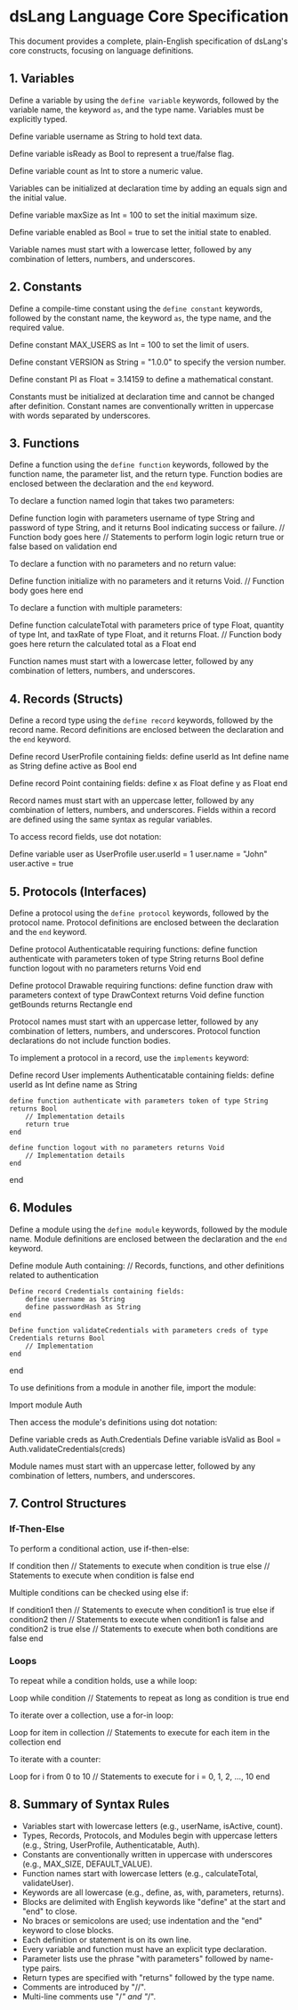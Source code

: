 # dsLang Language Core Specification

This document provides a complete, plain-English specification of dsLang's core constructs, focusing on language definitions.

## 1. Variables

Define a variable by using the `define variable` keywords, followed by the variable name, the keyword `as`, and the type name. Variables must be explicitly typed.

Define variable username as String to hold text data.

Define variable isReady as Bool to represent a true/false flag.

Define variable count as Int to store a numeric value.

Variables can be initialized at declaration time by adding an equals sign and the initial value.

Define variable maxSize as Int = 100 to set the initial maximum size.

Define variable enabled as Bool = true to set the initial state to enabled.

Variable names must start with a lowercase letter, followed by any combination of letters, numbers, and underscores.

## 2. Constants

Define a compile-time constant using the `define constant` keywords, followed by the constant name, the keyword `as`, the type name, and the required value.

Define constant MAX_USERS as Int = 100 to set the limit of users.

Define constant VERSION as String = "1.0.0" to specify the version number.

Define constant PI as Float = 3.14159 to define a mathematical constant.

Constants must be initialized at declaration time and cannot be changed after definition. Constant names are conventionally written in uppercase with words separated by underscores.

## 3. Functions

Define a function using the `define function` keywords, followed by the function name, the parameter list, and the return type. Function bodies are enclosed between the declaration and the `end` keyword.

To declare a function named login that takes two parameters:

Define function login with parameters username of type String and password of type String, and it returns Bool indicating success or failure.
    // Function body goes here
    // Statements to perform login logic
    return true or false based on validation
end

To declare a function with no parameters and no return value:

Define function initialize with no parameters and it returns Void.
    // Function body goes here
end

To declare a function with multiple parameters:

Define function calculateTotal with parameters price of type Float, quantity of type Int, and taxRate of type Float, and it returns Float.
    // Function body goes here
    return the calculated total as a Float
end

Function names must start with a lowercase letter, followed by any combination of letters, numbers, and underscores.

## 4. Records (Structs)

Define a record type using the `define record` keywords, followed by the record name. Record definitions are enclosed between the declaration and the `end` keyword.

Define record UserProfile containing fields:
    define userId as Int
    define name as String
    define active as Bool
end

Define record Point containing fields:
    define x as Float
    define y as Float
end

Record names must start with an uppercase letter, followed by any combination of letters, numbers, and underscores. Fields within a record are defined using the same syntax as regular variables.

To access record fields, use dot notation:

Define variable user as UserProfile
user.userId = 1
user.name = "John"
user.active = true

## 5. Protocols (Interfaces)

Define a protocol using the `define protocol` keywords, followed by the protocol name. Protocol definitions are enclosed between the declaration and the `end` keyword.

Define protocol Authenticatable requiring functions:
    define function authenticate with parameters token of type String returns Bool
    define function logout with no parameters returns Void
end

Define protocol Drawable requiring functions:
    define function draw with parameters context of type DrawContext returns Void
    define function getBounds returns Rectangle
end

Protocol names must start with an uppercase letter, followed by any combination of letters, numbers, and underscores. Protocol function declarations do not include function bodies.

To implement a protocol in a record, use the `implements` keyword:

Define record User implements Authenticatable containing fields:
    define userId as Int
    define name as String
    
    define function authenticate with parameters token of type String returns Bool
        // Implementation details
        return true
    end
    
    define function logout with no parameters returns Void
        // Implementation details
    end
end

## 6. Modules

Define a module using the `define module` keywords, followed by the module name. Module definitions are enclosed between the declaration and the `end` keyword.

Define module Auth containing:
    // Records, functions, and other definitions related to authentication
    
    Define record Credentials containing fields:
        define username as String
        define passwordHash as String
    end
    
    Define function validateCredentials with parameters creds of type Credentials returns Bool
        // Implementation
    end
end

To use definitions from a module in another file, import the module:

Import module Auth

Then access the module's definitions using dot notation:

Define variable creds as Auth.Credentials
Define variable isValid as Bool = Auth.validateCredentials(creds)

Module names must start with an uppercase letter, followed by any combination of letters, numbers, and underscores.

## 7. Control Structures

### If-Then-Else

To perform a conditional action, use if-then-else:

If condition then
    // Statements to execute when condition is true
else
    // Statements to execute when condition is false
end

Multiple conditions can be checked using else if:

If condition1 then
    // Statements to execute when condition1 is true
else if condition2 then
    // Statements to execute when condition1 is false and condition2 is true
else
    // Statements to execute when both conditions are false
end

### Loops

To repeat while a condition holds, use a while loop:

Loop while condition
    // Statements to repeat as long as condition is true
end

To iterate over a collection, use a for-in loop:

Loop for item in collection
    // Statements to execute for each item in the collection
end

To iterate with a counter:

Loop for i from 0 to 10
    // Statements to execute for i = 0, 1, 2, ..., 10
end

## 8. Summary of Syntax Rules

- Variables start with lowercase letters (e.g., userName, isActive, count).
- Types, Records, Protocols, and Modules begin with uppercase letters (e.g., String, UserProfile, Authenticatable, Auth).
- Constants are conventionally written in uppercase with underscores (e.g., MAX_SIZE, DEFAULT_VALUE).
- Function names start with lowercase letters (e.g., calculateTotal, validateUser).
- Keywords are all lowercase (e.g., define, as, with, parameters, returns).
- Blocks are delimited with English keywords like "define" at the start and "end" to close.
- No braces or semicolons are used; use indentation and the "end" keyword to close blocks.
- Each definition or statement is on its own line.
- Every variable and function must have an explicit type declaration.
- Parameter lists use the phrase "with parameters" followed by name-type pairs.
- Return types are specified with "returns" followed by the type name.
- Comments are introduced by "//".
- Multi-line comments use "/*" and "*/".
